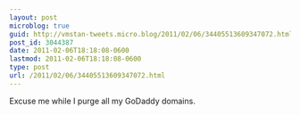 ```yaml
---
layout: post
microblog: true
guid: http://vmstan-tweets.micro.blog/2011/02/06/34405513609347072.html
post_id: 3044387
date: 2011-02-06T18:18:08-0600
lastmod: 2011-02-06T18:18:08-0600
type: post
url: /2011/02/06/34405513609347072.html
---
```

Excuse me while I purge all my GoDaddy domains.
